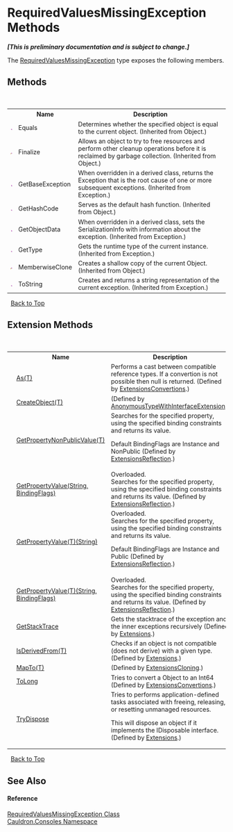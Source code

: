 # RequiredValuesMissingException Methods
 _**\[This is preliminary documentation and is subject to change.\]**_

The <a href="T_Cauldron_Consoles_RequiredValuesMissingException">RequiredValuesMissingException</a> type exposes the following members.


## Methods
&nbsp;<table><tr><th></th><th>Name</th><th>Description</th></tr><tr><td>![Public method](media/pubmethod.gif "Public method")</td><td>Equals</td><td>
Determines whether the specified object is equal to the current object.
 (Inherited from Object.)</td></tr><tr><td>![Protected method](media/protmethod.gif "Protected method")</td><td>Finalize</td><td>
Allows an object to try to free resources and perform other cleanup operations before it is reclaimed by garbage collection.
 (Inherited from Object.)</td></tr><tr><td>![Public method](media/pubmethod.gif "Public method")</td><td>GetBaseException</td><td>
When overridden in a derived class, returns the Exception that is the root cause of one or more subsequent exceptions.
 (Inherited from Exception.)</td></tr><tr><td>![Public method](media/pubmethod.gif "Public method")</td><td>GetHashCode</td><td>
Serves as the default hash function.
 (Inherited from Object.)</td></tr><tr><td>![Public method](media/pubmethod.gif "Public method")</td><td>GetObjectData</td><td>
When overridden in a derived class, sets the SerializationInfo with information about the exception.
 (Inherited from Exception.)</td></tr><tr><td>![Public method](media/pubmethod.gif "Public method")</td><td>GetType</td><td>
Gets the runtime type of the current instance.
 (Inherited from Exception.)</td></tr><tr><td>![Protected method](media/protmethod.gif "Protected method")</td><td>MemberwiseClone</td><td>
Creates a shallow copy of the current Object.
 (Inherited from Object.)</td></tr><tr><td>![Public method](media/pubmethod.gif "Public method")</td><td>ToString</td><td>
Creates and returns a string representation of the current exception.
 (Inherited from Exception.)</td></tr></table>&nbsp;
<a href="#requiredvaluesmissingexception-methods">Back to Top</a>

## Extension Methods
&nbsp;<table><tr><th></th><th>Name</th><th>Description</th></tr><tr><td>![Public Extension Method](media/pubextension.gif "Public Extension Method")</td><td><a href="M_Cauldron_Core_Extensions_ExtensionsConvertions_As__1">As(T)</a></td><td>
Performs a cast between compatible reference types. If a convertion is not possible then null is returned.
 (Defined by <a href="T_Cauldron_Core_Extensions_ExtensionsConvertions">ExtensionsConvertions</a>.)</td></tr><tr><td>![Public Extension Method](media/pubextension.gif "Public Extension Method")</td><td><a href="M_Cauldron_Dynamic_AnonymousTypeWithInterfaceExtension_CreateObject__1">CreateObject(T)</a></td><td> (Defined by <a href="T_Cauldron_Dynamic_AnonymousTypeWithInterfaceExtension">AnonymousTypeWithInterfaceExtension</a>.)</td></tr><tr><td>![Public Extension Method](media/pubextension.gif "Public Extension Method")</td><td><a href="M_Cauldron_Core_Extensions_ExtensionsReflection_GetPropertyNonPublicValue__1">GetPropertyNonPublicValue(T)</a></td><td>
Searches for the specified property, using the specified binding constraints and returns its value. 

 Default BindingFlags are Instance and NonPublic
 (Defined by <a href="T_Cauldron_Core_Extensions_ExtensionsReflection">ExtensionsReflection</a>.)</td></tr><tr><td>![Public Extension Method](media/pubextension.gif "Public Extension Method")</td><td><a href="M_Cauldron_Core_Extensions_ExtensionsReflection_GetPropertyValue">GetPropertyValue(String, BindingFlags)</a></td><td>Overloaded.  
Searches for the specified property, using the specified binding constraints and returns its value.
 (Defined by <a href="T_Cauldron_Core_Extensions_ExtensionsReflection">ExtensionsReflection</a>.)</td></tr><tr><td>![Public Extension Method](media/pubextension.gif "Public Extension Method")</td><td><a href="M_Cauldron_Core_Extensions_ExtensionsReflection_GetPropertyValue__1">GetPropertyValue(T)(String)</a></td><td>Overloaded.  
Searches for the specified property, using the specified binding constraints and returns its value. 

 Default BindingFlags are Instance and Public
 (Defined by <a href="T_Cauldron_Core_Extensions_ExtensionsReflection">ExtensionsReflection</a>.)</td></tr><tr><td>![Public Extension Method](media/pubextension.gif "Public Extension Method")</td><td><a href="M_Cauldron_Core_Extensions_ExtensionsReflection_GetPropertyValue__1_1">GetPropertyValue(T)(String, BindingFlags)</a></td><td>Overloaded.  
Searches for the specified property, using the specified binding constraints and returns its value.
 (Defined by <a href="T_Cauldron_Core_Extensions_ExtensionsReflection">ExtensionsReflection</a>.)</td></tr><tr><td>![Public Extension Method](media/pubextension.gif "Public Extension Method")</td><td><a href="M_Cauldron_Core_Extensions_Extensions_GetStackTrace">GetStackTrace</a></td><td>
Gets the stacktrace of the exception and the inner exceptions recursively
 (Defined by <a href="T_Cauldron_Core_Extensions_Extensions">Extensions</a>.)</td></tr><tr><td>![Public Extension Method](media/pubextension.gif "Public Extension Method")</td><td><a href="M_Cauldron_Core_Extensions_Extensions_IsDerivedFrom__1">IsDerivedFrom(T)</a></td><td>
Checks if an object is not compatible (does not derive) with a given type.
 (Defined by <a href="T_Cauldron_Core_Extensions_Extensions">Extensions</a>.)</td></tr><tr><td>![Public Extension Method](media/pubextension.gif "Public Extension Method")</td><td><a href="M_Cauldron_Activator_ExtensionsCloning_MapTo__1">MapTo(T)</a></td><td> (Defined by <a href="T_Cauldron_Activator_ExtensionsCloning">ExtensionsCloning</a>.)</td></tr><tr><td>![Public Extension Method](media/pubextension.gif "Public Extension Method")</td><td><a href="M_Cauldron_Core_Extensions_ExtensionsConvertions_ToLong_1">ToLong</a></td><td>
Tries to convert a Object to an Int64
 (Defined by <a href="T_Cauldron_Core_Extensions_ExtensionsConvertions">ExtensionsConvertions</a>.)</td></tr><tr><td>![Public Extension Method](media/pubextension.gif "Public Extension Method")</td><td><a href="M_Cauldron_Core_Extensions_Extensions_TryDispose">TryDispose</a></td><td>
Tries to performs application-defined tasks associated with freeing, releasing, or resetting unmanaged resources. 

 This will dispose an object if it implements the IDisposable interface.
 (Defined by <a href="T_Cauldron_Core_Extensions_Extensions">Extensions</a>.)</td></tr></table>&nbsp;
<a href="#requiredvaluesmissingexception-methods">Back to Top</a>

## See Also


#### Reference
<a href="T_Cauldron_Consoles_RequiredValuesMissingException">RequiredValuesMissingException Class</a><br /><a href="N_Cauldron_Consoles">Cauldron.Consoles Namespace</a><br />